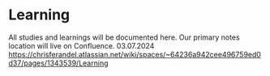# Learning
All studies and learnings will be documented here. Our primary notes location will live on Confluence. 03.07.2024
https://chrisferandel.atlassian.net/wiki/spaces/~64236a942cee496759ed0d37/pages/1343539/Learning

